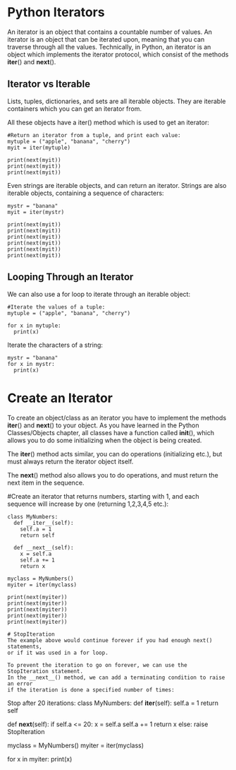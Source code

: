# Python Iterators
An iterator is an object that contains a countable number of values.
An iterator is an object that can be iterated upon, 
meaning that you can traverse through all the values.
Technically, in Python, an iterator is an object which implements the iterator protocol,
which consist of the methods __iter__() and __next__().

## Iterator vs Iterable
Lists, tuples, dictionaries, and sets are all iterable objects. 
They are iterable containers which you can get an iterator from.

All these objects have a iter() method which is used to get an iterator:
~~~
#Return an iterator from a tuple, and print each value:
mytuple = ("apple", "banana", "cherry")
myit = iter(mytuple)

print(next(myit))
print(next(myit))
print(next(myit))
~~~
Even strings are iterable objects, and can return an iterator.
Strings are also iterable objects, containing a sequence of characters:
~~~
mystr = "banana"
myit = iter(mystr)

print(next(myit))
print(next(myit))
print(next(myit))
print(next(myit))
print(next(myit))
print(next(myit))
~~~

## Looping Through an Iterator

We can also use a for loop to iterate through an iterable object:
~~~
#Iterate the values of a tuple:
mytuple = ("apple", "banana", "cherry")

for x in mytuple:
  print(x) 
~~~

Iterate the characters of a string:

~~~
mystr = "banana"
for x in mystr:
  print(x) 
~~~




# Create an Iterator

To create an object/class as an iterator 
you have to implement the methods __iter__() and __next__() to your object.
As you have learned in the Python Classes/Objects chapter, 
all classes have a function called __init__(), 
which allows you to do some initializing when the object is being created.

The __iter__() method acts similar, 
you can do operations (initializing etc.), but must always return the iterator object itself.

The __next__() method also allows you to do operations,
and must return the next item in the sequence.

#Create an iterator that returns numbers, starting with 1, and each sequence will increase by one (returning 1,2,3,4,5 etc.):
~~~
class MyNumbers:
  def __iter__(self):
    self.a = 1
    return self

  def __next__(self):
    x = self.a
    self.a += 1
    return x

myclass = MyNumbers()
myiter = iter(myclass)

print(next(myiter))
print(next(myiter))
print(next(myiter))
print(next(myiter))
print(next(myiter)) 

# StopIteration
The example above would continue forever if you had enough next() statements, 
or if it was used in a for loop.

To prevent the iteration to go on forever, we can use the StopIteration statement.
In the __next__() method, we can add a terminating condition to raise an error
if the iteration is done a specified number of times:

~~~
Stop after 20 iterations:
class MyNumbers:
  def __iter__(self):
    self.a = 1
    return self

  def __next__(self):
    if self.a <= 20:
      x = self.a
      self.a += 1
      return x
    else:
      raise StopIteration

myclass = MyNumbers()
myiter = iter(myclass)

for x in myiter:
  print(x)
